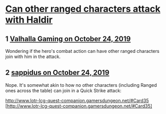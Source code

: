 # [Can other ranged characters attack with Haldir](https://community.fantasyflightgames.com/topic/301469-can-other-ranged-characters-attack-with-haldir/)

## 1 [Valhalla Gaming on October 24, 2019](https://community.fantasyflightgames.com/topic/301469-can-other-ranged-characters-attack-with-haldir/?do=findComment&comment=3813279)

Wondering if the hero's combat action can have other ranged characters join with him in the attack.

## 2 [sappidus on October 24, 2019](https://community.fantasyflightgames.com/topic/301469-can-other-ranged-characters-attack-with-haldir/?do=findComment&comment=3813299)

Nope. It's somewhat akin to how no other characters (including Ranged ones across the table) can join in a Quick Strike attack:

http://www.lotr-lcg-quest-companion.gamersdungeon.net/#Card35 [http://www.lotr-lcg-quest-companion.gamersdungeon.net/#Card35]

